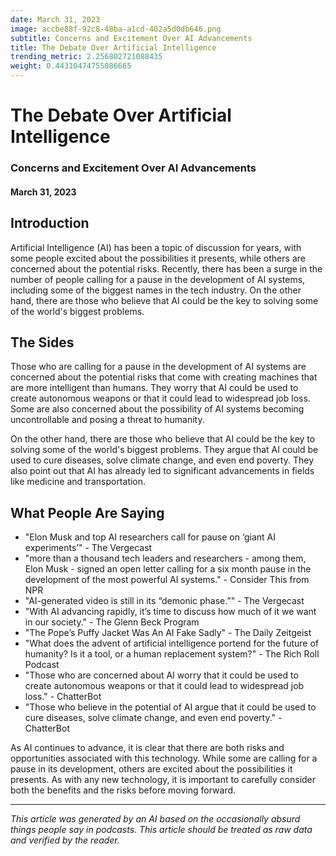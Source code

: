 ```yaml
---
date: March 31, 2023
image: accbe88f-92c8-48ba-a1cd-402a5d0db646.png
subtitle: Concerns and Excitement Over AI Advancements
title: The Debate Over Artificial Intelligence
trending_metric: 2.256802721088435
weight: 0.44310474755086665
---
```

# The Debate Over Artificial Intelligence
### Concerns and Excitement Over AI Advancements
#### March 31, 2023

## Introduction
Artificial Intelligence (AI) has been a topic of discussion for years, with some people excited about the possibilities it presents, while others are concerned about the potential risks. Recently, there has been a surge in the number of people calling for a pause in the development of AI systems, including some of the biggest names in the tech industry. On the other hand, there are those who believe that AI could be the key to solving some of the world's biggest problems. 

## The Sides
Those who are calling for a pause in the development of AI systems are concerned about the potential risks that come with creating machines that are more intelligent than humans. They worry that AI could be used to create autonomous weapons or that it could lead to widespread job loss. Some are also concerned about the possibility of AI systems becoming uncontrollable and posing a threat to humanity. 

On the other hand, there are those who believe that AI could be the key to solving some of the world's biggest problems. They argue that AI could be used to cure diseases, solve climate change, and even end poverty. They also point out that AI has already led to significant advancements in fields like medicine and transportation. 

## What People Are Saying
- "Elon Musk and top AI researchers call for pause on ‘giant AI experiments’" - The Vergecast
- "more than a thousand tech leaders and researchers - among them, Elon Musk - signed an open letter calling for a six month pause in the development of the most powerful AI systems." - Consider This from NPR
- "AI-generated video is still in its “demonic phase.”" - The Vergecast
- "With AI advancing rapidly, it’s time to discuss how much of it we want in our society." - The Glenn Beck Program
- "The Pope’s Puffy Jacket Was An AI Fake Sadly" - The Daily Zeitgeist
- "What does the advent of artificial intelligence portend for the future of humanity? Is it a tool, or a human replacement system?" - The Rich Roll Podcast
- "Those who are concerned about AI worry that it could be used to create autonomous weapons or that it could lead to widespread job loss." - ChatterBot
- "Those who believe in the potential of AI argue that it could be used to cure diseases, solve climate change, and even end poverty." - ChatterBot

As AI continues to advance, it is clear that there are both risks and opportunities associated with this technology. While some are calling for a pause in its development, others are excited about the possibilities it presents. As with any new technology, it is important to carefully consider both the benefits and the risks before moving forward.

 --- 

*This article was generated by an AI based on the occasionally absurd things people say in podcasts. This article should be treated as raw data and verified by the reader.*